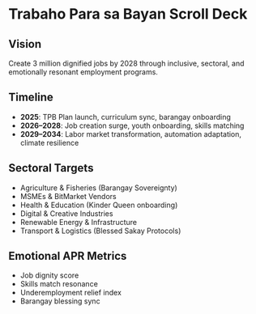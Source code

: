 # Trabaho Para sa Bayan Scroll Deck

## Vision
Create 3 million dignified jobs by 2028 through inclusive, sectoral, and emotionally resonant employment programs.

## Timeline
- **2025**: TPB Plan launch, curriculum sync, barangay onboarding
- **2026–2028**: Job creation surge, youth onboarding, skills matching
- **2029–2034**: Labor market transformation, automation adaptation, climate resilience

## Sectoral Targets
- Agriculture & Fisheries (Barangay Sovereignty)
- MSMEs & BitMarket Vendors
- Health & Education (Kinder Queen onboarding)
- Digital & Creative Industries
- Renewable Energy & Infrastructure
- Transport & Logistics (Blessed Sakay Protocols)

## Emotional APR Metrics
- Job dignity score
- Skills match resonance
- Underemployment relief index
- Barangay blessing sync

